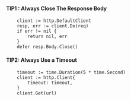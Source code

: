 #### TIP1 :  Always Close The Response Body

        client := http.DefaultClient
        resp, err := client.Do(req)
        if err != nil {
            return nil, err
        }
        defer resp.Body.Close()

#### TIP2: Always Use a Timeout

        timeout := time.Duration(5 * time.Second)
        client := http.Client{
            Timeout: timeout,
        }
        client.Get(url)

